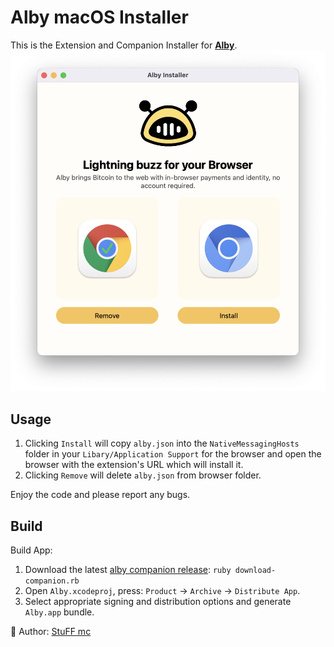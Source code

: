 # Alby macOS Installer

This is the Extension and Companion Installer for **[Alby](http://getalby.com)**.
![](light.png)

## Usage

1. Clicking `Install` will copy `alby.json` into the `NativeMessagingHosts` folder in your `Libary/Application Support` for the browser and open the browser with the extension's URL which will install it.
2. Clicking `Remove` will delete `alby.json` from browser folder.

Enjoy the code and please report any bugs.

## Build

Build App:

1. Download the latest [alby companion release](https://github.com/getAlby/alby-companion-rs/releases): `ruby download-companion.rb`
2. Open `Alby.xcodeproj`, press: `Product` -> `Archive` -> `Distribute App`.
3. Select appropriate signing and distribution options and generate `Alby.app` bundle.

👋 Author: [StuFF mc](https://github.com/stuffmc)
